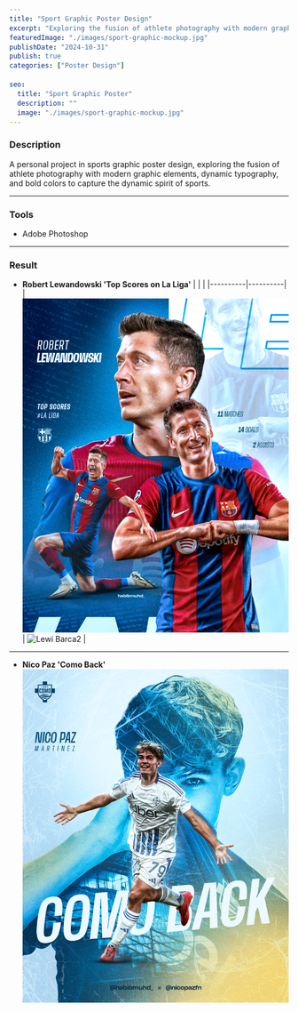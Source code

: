 ```yaml
---
title: "Sport Graphic Poster Design"
excerpt: "Exploring the fusion of athlete photography with modern graphic elements, dynamic typography ..."
featuredImage: "./images/sport-graphic-mockup.jpg"
publishDate: "2024-10-31"
publish: true
categories: ["Poster Design"]

seo:
  title: "Sport Graphic Poster"
  description: ""
  image: "./images/sport-graphic-mockup.jpg"
---
```


### Description
A personal project in sports graphic poster design, exploring the fusion of athlete photography with modern graphic elements, dynamic typography, and bold colors to capture the dynamic spirit of sports.

---

### Tools
- Adobe Photoshop

---

### Result
- **Robert Lewandowski 'Top Scores on La Liga'**
|          |          |
|----------|----------|
| ![Lewi Barca](./images/lewi-barca.png) | ![Lewi Barca2](/lewi-barca.gif) |

---

- **Nico Paz 'Como Back'**
![Nico Paz](./images/nico-paz.png)
